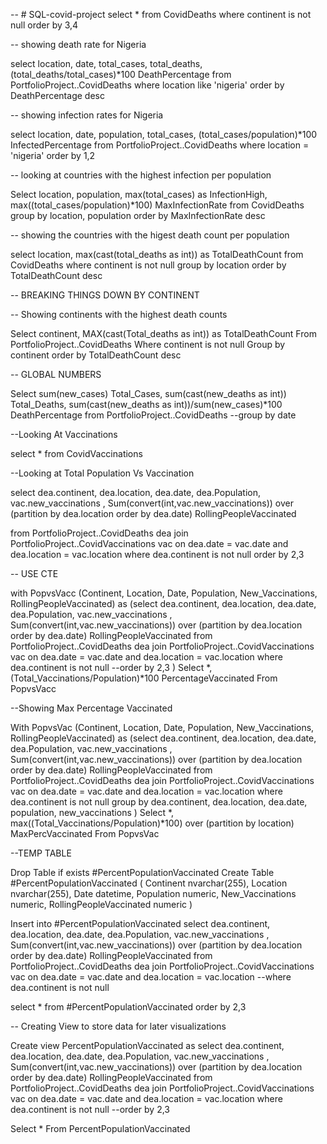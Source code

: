 -- # SQL-covid-project
select *
from CovidDeaths
where continent is not null
order by 3,4

-- showing death rate for Nigeria

select location, date, total_cases, total_deaths, (total_deaths/total_cases)*100 DeathPercentage
from PortfolioProject..CovidDeaths
where location like 'nigeria'
order by DeathPercentage desc

-- showing infection rates for Nigeria

select location, date, population, total_cases, (total_cases/population)*100 InfectedPercentage
from PortfolioProject..CovidDeaths
where location = 'nigeria'
order by 1,2

-- looking at countries with the highest infection per population

Select location, population, max(total_cases) as InfectionHigh, max((total_cases/population)*100) MaxInfectionRate
from CovidDeaths
group by location, population
order by MaxInfectionRate desc

-- showing the countries with the higest death count per population

select location, max(cast(total_deaths as int)) as TotalDeathCount
from CovidDeaths
where continent is not null
group by location
order by TotalDeathCount desc


-- BREAKING THINGS DOWN BY CONTINENT

-- Showing continents with the highest death counts

Select continent, MAX(cast(Total_deaths as int)) as TotalDeathCount
From PortfolioProject..CovidDeaths
Where continent is not null 
Group by continent
order by TotalDeathCount desc

-- GLOBAL NUMBERS

Select sum(new_cases) Total_Cases, sum(cast(new_deaths as int)) Total_Deaths, sum(cast(new_deaths as int))/sum(new_cases)*100 DeathPercentage
from PortfolioProject..CovidDeaths
--group by date

--Looking At Vaccinations

select *
from CovidVaccinations

--Looking at Total Population Vs Vaccination

select dea.continent, dea.location, dea.date, dea.Population, vac.new_vaccinations
, Sum(convert(int,vac.new_vaccinations)) over (partition by dea.location order by dea.date) RollingPeopleVaccinated

from PortfolioProject..CovidDeaths dea
join PortfolioProject..CovidVaccinations vac
	on dea.date = vac.date
	and dea.location = vac.location
where dea.continent is not null
order by 2,3



-- USE CTE

with PopvsVacc (Continent, Location, Date, Population, New_Vaccinations, RollingPeopleVaccinated)
as
(select dea.continent, dea.location, dea.date, dea.Population, vac.new_vaccinations
, Sum(convert(int,vac.new_vaccinations)) over (partition by dea.location order by dea.date) RollingPeopleVaccinated
from PortfolioProject..CovidDeaths dea
join PortfolioProject..CovidVaccinations vac
	on dea.date = vac.date
	and dea.location = vac.location
where dea.continent is not null
--order by 2,3
)
Select *,(Total_Vaccinations/Population)*100 PercentageVaccinated
From PopvsVacc


--Showing Max Percentage Vaccinated


With  PopvsVac (Continent, Location, Date, Population, New_Vaccinations, RollingPeopleVaccinated)
as
(select dea.continent, dea.location, dea.date, dea.Population, vac.new_vaccinations
, Sum(convert(int,vac.new_vaccinations)) over (partition by dea.location order by dea.date) RollingPeopleVaccinated
from PortfolioProject..CovidDeaths dea
join PortfolioProject..CovidVaccinations vac
	on dea.date = vac.date
	and dea.location = vac.location
where dea.continent is not null
group by dea.continent, dea.location, dea.date, population, new_vaccinations
)
Select *, max((Total_Vaccinations/Population)*100) over (partition by location) MaxPercVaccinated
From PopvsVac



--TEMP TABLE

Drop Table if exists #PercentPopulationVaccinated
Create Table #PercentPopulationVaccinated
(
Continent nvarchar(255),
Location nvarchar(255),
Date datetime,
Population numeric,
New_Vaccinations numeric,
RollingPeopleVaccinated numeric
)

Insert into #PercentPopulationVaccinated
select dea.continent, dea.location, dea.date, dea.Population, vac.new_vaccinations
, Sum(convert(int,vac.new_vaccinations)) over (partition by dea.location order by dea.date) RollingPeopleVaccinated
from PortfolioProject..CovidDeaths dea
join PortfolioProject..CovidVaccinations vac
	on dea.date = vac.date
	and dea.location = vac.location
--where dea.continent is not null

select * 
from #PercentPopulationVaccinated
order by 2,3


-- Creating View to store data for later visualizations

Create view PercentPopulationVaccinated as
select dea.continent, dea.location, dea.date, dea.Population, vac.new_vaccinations
, Sum(convert(int,vac.new_vaccinations)) over (partition by dea.location order by dea.date) RollingPeopleVaccinated
from PortfolioProject..CovidDeaths dea
join PortfolioProject..CovidVaccinations vac
	on dea.date = vac.date
	and dea.location = vac.location
where dea.continent is not null
--order by 2,3


Select *
From PercentPopulationVaccinated
